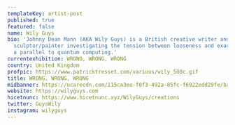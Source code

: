 ```yaml
---
templateKey: artist-post
published: true
featured: false
name: Wily Guys
bio: 'Johnny Dean Mann (AKA Wily Guys) is a British creative writer and digital
  sculptor/painter investigating the tension between looseness and exactitude as
  a parallel to quantum computing.'
currentexhibition: WRONG, WRONG, WRONG
country: United Kingdom
profpic: https://www.patricktresset.com/various/wily_500c.gif
title: WRONG, WRONG, WRONG
midbanner: https://ucarecdn.com/115ca3ee-f0f3-492a-85fc-f6922edd29fe/banner_wilyguys_alterhen_cloaked1copy.jpg
website: https://wilyguys.com
hicetnunc: https://www.hicetnunc.xyz/WilyGuys/creations
twitter: GuysWily
instagram: wilyguys
---
```

